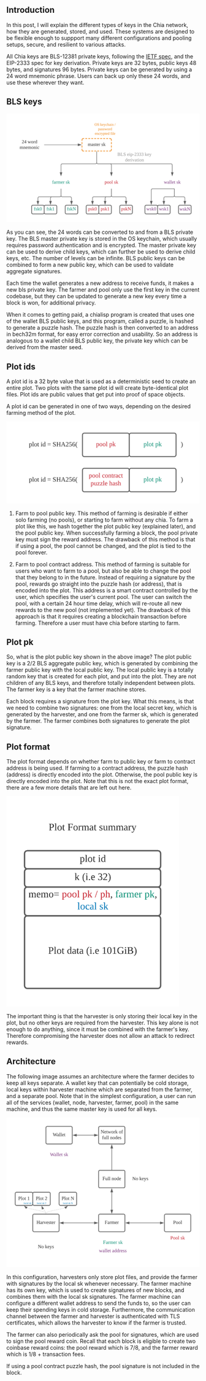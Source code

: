 ## Introduction

In this post, I will explain the different types of keys in the Chia network, how they are generated, stored, and used.
These systems are designed to be flexible enough to suppport many different configurations and pooling setups, secure,
and resilient to various attacks.

All Chia keys are BLS-12381 private keys, following the [IETF spec](https://datatracker.ietf.org/doc/draft-irtf-cfrg-bls-signature/), and the EIP-2333 spec for key derivation. Private keys are 32 bytes, public keys 48 bytes, and signatures 96 bytes. Private keys can be generated by using a 24 word mnemonic phrase. Users can back up only these 24 words, and use these wherever they want. 

## BLS keys

![bls-keys](images/bls_key.png)


As you can see, the 24 words can be converted to and from a BLS private key. The BLS master private key is stored in the OS keychain, which usually requires password authentication and is encrypted. 
The master private key can be used to derive child keys, which can further be used to derive child keys, etc. The number of levels can be infinite.
BLS public keys can be combined to form a new public key, which can be used to validate aggregate signatures.


Each time the wallet generates a new address to receive funds, it makes a new bls private key.
The farmer and pool only use the first key in the current codebase, but they can be updated to generate a new key every time a block is won, for additional privacy.

When it comes to getting paid, a chialisp program is created that uses one of the wallet BLS public keys, and this program, called a puzzle, is hashed to generate a puzzle hash. 
The puzzle hash is then converted to an address in bech32m format, for easy error correction and usability. 
So an address is analogous to a wallet child BLS public key, the private key which can be derived from the master seed.


## Plot ids

A plot id is a 32 byte value that is used as a deterministic seed to create an entire plot. 
Two plots with the same plot id will create byte-identical plot files. 
Plot ids are public values that get put into proof of space objects.

A plot id can be generated in one of two ways, depending on the desired farming method of the plot. 


![plot-id](images/plot_ids.png)

1. Farm to pool public key. This method of farming is desirable if either solo farming (no pools), or starting to 
farm without any chia.
   To farm a plot like this, we hash together the plot public key (explained later), and the pool public key.
   When successfully farming a block, the pool private key must sign the reward address. 
   The drawback of this method is that if using a pool, the pool cannot be changed, and the plot is tied to the 
   pool forever.

2. Farm to pool contract address. This method of farming is suitable for users who want to farm to a pool, but also
be able to change the pool that they belong to in the future. Instead of requiring a signature by the pool, rewards
   go straight into the puzzle hash (or address), that is encoded into the plot. This address is a smart contract
   controlled by the user, which specifies the user's current pool. The user can switch the pool, with a certain 24 hour time delay, which will 
   re-route all new rewards to the new pool (not implemented yet). The drawback of this approach is that it requires
   creating a blockchain transaction before farming. Therefore a user must have chia before starting to farm.


## Plot pk

So, what is the plot public key shown in the above image? The plot public key is a 2/2 BLS aggregate public key, which
is generated by combining the farmer public key with the local public key.
The local public key is a totally random key that is created for each plot, and put into the plot. They are not children
of any BLS keys, and therefore totally independent between plots.
The farmer key is a key that the farmer machine stores.

Each block requires a signature from the plot key. What this means, is that we need to combine two signatures: one from the local secret key, which is generated by the harvester, and one from the
farmer sk, which is generated by the farmer. The farmer combines both signatures to generate the plot signature.



## Plot format

The plot format depends on whether farm to public key or farm to contract address is being used. If farming to a contract
address, the puzzle hash (address) is directly encoded into the plot. Otherwise, the pool public key is directly encoded into the plot.
Note that this is not the exact plot format, there are a few more details that are left out here.

<img src="images/plot_format.png" alt="drawing" width="450"/>

The important thing is that the harvester is only storing their local key in the plot, but no other keys are required
from the harvester. This key alone is not enough to do anything, since it must be combined with the farmer's key. 
Therefore compromising the harvester does not allow an attack to redirect rewards.




## Architecture

The following image assumes an architecture where the farmer decides to keep all keys separate. A wallet key that can potentially be cold storage, 
local keys within harvester machine which are separated from the farmer, and a separate pool.
Note that in the simplest configuration, a user can run all of the services (wallet, node, harvester, farmer, pool) in the same machine, and thus the same master key is used for all keys.


![plot-id](images/keys_architecture.png)


In this configuration, harvesters only store plot files, and provide the farmer with signatures by the local sk whenever necessary.
The farmer machine has its own key, which is used to create signatures of new blocks, and combines them with the local sk signatures.
The farmer machine can configure a different wallet address to send the funds to, so the user can keep their spending keys in cold storage.
Furthermore, the communication channel between the farmer and harvester is authenticated with TLS certificates, which allows the harvester to know if the farmer is trusted.

The farmer can also periodically ask the pool for signatures, which are used to sign the pool reward coin.
Recall that each block is eligible to create two coinbase reward coins: the pool reward which is 7/8, and the farmer reward which is 1/8 + transaction fees.

If using a pool contract puzzle hash, the pool signature is not included in the block.
